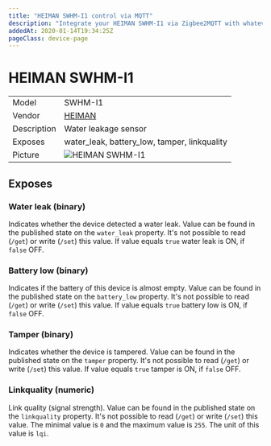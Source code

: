 ```yaml
---
title: "HEIMAN SWHM-I1 control via MQTT"
description: "Integrate your HEIMAN SWHM-I1 via Zigbee2MQTT with whatever smart home infrastructure you are using without the vendor's bridge or gateway."
addedAt: 2020-01-14T19:34:25Z
pageClass: device-page
---
```


<!-- !!!! -->
<!-- ATTENTION: This file is auto-generated through docgen! -->
<!-- You can only edit the "Notes"-Section between the two comment lines "Notes BEGIN" and "Notes END". -->
<!-- Do not use h1 or h2 heading within "## Notes"-Section. -->
<!-- !!!! -->

# HEIMAN SWHM-I1

|     |     |
|-----|-----|
| Model | SWHM-I1  |
| Vendor  | [HEIMAN](/supported-devices/#v=HEIMAN)  |
| Description | Water leakage sensor |
| Exposes | water_leak, battery_low, tamper, linkquality |
| Picture | ![HEIMAN SWHM-I1](https://www.zigbee2mqtt.io/images/devices/SWHM-I1.png) |


<!-- Notes BEGIN: You can edit here. Add "## Notes" headline if not already present. -->


<!-- Notes END: Do not edit below this line -->




## Exposes

### Water leak (binary)
Indicates whether the device detected a water leak.
Value can be found in the published state on the `water_leak` property.
It's not possible to read (`/get`) or write (`/set`) this value.
If value equals `true` water leak is ON, if `false` OFF.

### Battery low (binary)
Indicates if the battery of this device is almost empty.
Value can be found in the published state on the `battery_low` property.
It's not possible to read (`/get`) or write (`/set`) this value.
If value equals `true` battery low is ON, if `false` OFF.

### Tamper (binary)
Indicates whether the device is tampered.
Value can be found in the published state on the `tamper` property.
It's not possible to read (`/get`) or write (`/set`) this value.
If value equals `true` tamper is ON, if `false` OFF.

### Linkquality (numeric)
Link quality (signal strength).
Value can be found in the published state on the `linkquality` property.
It's not possible to read (`/get`) or write (`/set`) this value.
The minimal value is `0` and the maximum value is `255`.
The unit of this value is `lqi`.

